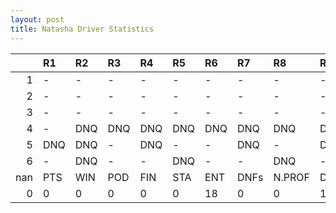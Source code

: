 ```yaml
---
layout: post 
title: Natasha Driver Statistics
--- 
```


|     | R1   | R2   | R3   | R4   | R5   | R6   | R7   | R8     | R9   | R10   | R11   | R12   | Points   | Pos   |
|----:|:-----|:-----|:-----|:-----|:-----|:-----|:-----|:-------|:-----|:------|:------|:------|:---------|:------|
|   1 | -    | -    | -    | -    | -    | -    | -    | -      | -    | -     | -     | -     | nan      | nan   |
|   2 | -    | -    | -    | -    | -    | -    | -    | -      | -    | -     | -     | -     | 24.0     | 17.0  |
|   3 | -    | -    | -    | -    | -    | -    | -    | -      | -    | -     | -     | -     | 23.0     | 14.0  |
|   4 | -    | DNQ  | DNQ  | DNQ  | DNQ  | DNQ  | DNQ  | DNQ    | DNQ  | DNQ   | DNQ   | -     | 1.0      | 26.0  |
|   5 | DNQ  | DNQ  | -    | DNQ  | -    | -    | DNQ  | -      | DNQ  | -     | -     | -     | 0.0      | 41.0  |
|   6 | -    | DNQ  | -    | -    | DNQ  | -    | -    | DNQ    | -    | nan   | nan   | nan   | 0.0      | 46.0  |
| nan | PTS  | WIN  | POD  | FIN  | STA  | ENT  | DNFs | N.PROF | DNQ  | %FIN  | PPR   | BST   | CHA      | RNK   |
|   0 | 0    | 0    | 0    | 0    | 0    | 18   | 0    | 0      | 18   | 0.0   | 0.0   | 0     | 0.0      | 63.0  |